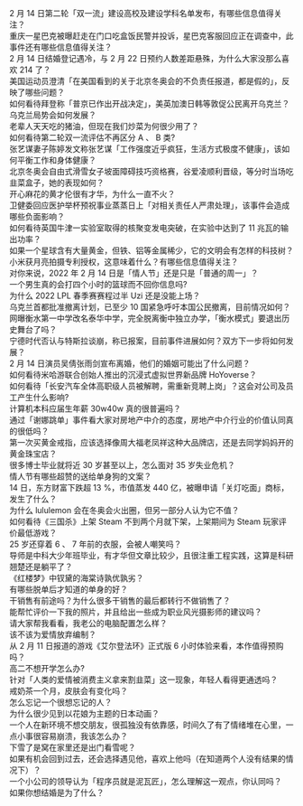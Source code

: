 2 月 14 日第二轮「双一流」建设高校及建设学科名单发布，有哪些信息值得关注？  
重庆一星巴克被曝赶走在门口吃盒饭民警并投诉，星巴克客服回应正在调查中，此事件还有哪些信息值得关注？  
2 月 14 日结婚登记遇冷，与 2 月 22 日预约人数差距悬殊，为什么大家没那么喜欢 214 了？  
美国运动员澄清「在美国看到的关于北京冬奥会的不负责任报道，都是假的」，反映了哪些问题？  
如何看待拜登称「普京已作出开战决定」，美英加澳日韩等敦促公民离开乌克兰？乌克兰局势会如何发展？  
老辈人天天吃的猪油，但现在我们炒菜为何很少用了？  
如何看待第二轮双一流评估不再区分 A 、 B 类?  
张艺谋妻子陈婷发文称张艺谋「工作强度近乎疯狂，生活方式极度不健康」，该如何平衡工作和身体健康？  
北京冬奥会自由式滑雪女子坡面障碍技巧资格赛，谷爱凌顺利晋级，等分时当场吃韭菜盒子，她的表现如何？  
开心麻花的黄才伦很有才华，为什么一直不火？  
卫健委回应医护举杯预祝事业蒸蒸日上「对相关责任人严肃处理」，该事件会造成哪些负面影响？  
如何看待英国牛津一实验室取得的核聚变发电突破，在实验中达到了 11 兆瓦的输出功率？  
如果一个星球含有大量黄金，但铁、铝等金属稀少，它的文明会有怎样的科技树？  
小米获月亮拍摄专利授权，这意味着什么？有哪些信息值得关注？  
对你来说，2022 年 2 月 14 日是「情人节」还是只是「普通的周一」？  
一个男生真的会打四个小时的篮球而不回你信息吗?  
为什么 2022 LPL 春季赛赛程过半 Uzi 还是没能上场？  
乌克兰首都批准撤离计划，已至少 10 国紧急呼吁本国公民撤离，目前情况如何？  
网曝衡水第一中学改名泰华中学，完全脱离衡中独立办学，「衡水模式」要退出历史舞台了吗？  
宁德时代否认与特斯拉谈崩，称已报案，目前事件进展如何？双方下一步将如何发展？  
2 月 14 日演员吴倩张雨剑宣布离婚，他们的婚姻可能出了什么问题？  
如何看待米哈游联合创始人推出的沉浸式虚拟世界新品牌 HoYoverse？  
如何看待「长安汽车全体高职级人员被解聘，需重新竞聘上岗」？这会对公司及员工产生什么影响?  
计算机本科应届生年薪 30w40w 真的很普遍吗？  
通过「谢娜跳单」事件看大家对房地产中介的态度，房地产中介行业的价值认同真的很低吗？  
第一次买黄金戒指，应该选择像周大福老凤祥这种大品牌店，还是去同学妈妈开的黄金珠宝店？  
很多博士毕业就将近 30 岁甚至以上，怎么面对 35 岁失业危机？  
情人节有哪些超赞的送给单身狗的文案？  
14 日，东方财富下跌超 13 %，市值蒸发 440 亿，被曝申请「关灯吃面」商标，发生了什么？  
为什么 lululemon 会在冬奥会火出圈，但另一部分人认为它不值？  
如何看待《三国杀》上架 Steam 不到两个月就下架，上架期间为 Steam 玩家评价最低游戏？  
25 岁还穿着 6 、 7 年前的衣服，会被人嘲笑吗？  
导师是中科大少年班毕业，有才华但文章比较少，且很注重工程实践，这算是科研翘楚还是躺平了？  
《红楼梦》中钗黛的海棠诗孰优孰劣？  
有哪些脱单后才知道的单身的好？  
干销售有前途吗？为什么很多干销售的最后都转行不做销售了？  
能帮忙评价一下我的照片，并且给出一些成为职业风光摄影师的建议吗？  
请大家帮我看看，我老公的电脑配置怎么样？  
该不该为爱情放弃编制？  
从 2 月 11 日报道的游戏《艾尔登法环》正式版 6 小时体验来看，本作值得预购吗？  
高二不想开学怎么办?  
针对「人类的爱情被消费主义拿来割韭菜」这一现象，年轻人看得更通透吗？  
戒奶茶一个月，皮肤会有变化吗？  
怎么忘记一个很想忘记的人？  
为什么很少见到以花娘为主题的日本动画？  
一个人在新环境不想交朋友，很孤独没有依靠感，时间久了有了情绪堆在心里，一点小事很容易崩溃，我该怎么办？  
下雪了是窝在家里还是出门看雪呢？  
如果有机会回到过去，还会选择遇见他，喜欢上他吗（在知道两个人没有结果的情况下）？  
一个小公司的领导认为「程序员就是泥瓦匠」，怎么理解这一观点，你认同吗？  
如果你想结婚是为了什么？  
